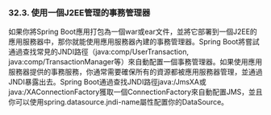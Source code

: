 ### 32.3. 使用一個J2EE管理的事務管理器

如果你將Spring Boot應用打包為一個war或ear文件，並將它部署到一個J2EE的應用服務器中，那你就能使用應用服務器內建的事務管理器。Spring Boot將嘗試通過查找常見的JNDI路徑（java:comp/UserTransaction, java:comp/TransactionManager等）來自動配置一個事務管理器。如果使用應用服務器提供的事務服務，你通常需要確保所有的資源都被應用服務器管理，並通過JNDI暴露出去。Spring Boot通過查找JNDI路徑java:/JmsXA或java:/XAConnectionFactory獲取一個ConnectionFactory來自動配置JMS，並且你可以使用spring.datasource.jndi-name屬性配置你的DataSource。
